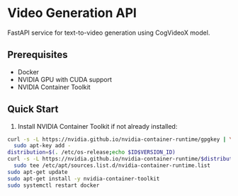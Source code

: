 # Video Generation API

FastAPI service for text-to-video generation using CogVideoX model.

## Prerequisites

- Docker
- NVIDIA GPU with CUDA support
- NVIDIA Container Toolkit

## Quick Start

1. Install NVIDIA Container Toolkit if not already installed:
```bash
curl -s -L https://nvidia.github.io/nvidia-container-runtime/gpgkey | \
  sudo apt-key add -
distribution=$(. /etc/os-release;echo $ID$VERSION_ID)
curl -s -L https://nvidia.github.io/nvidia-container-runtime/$distribution/nvidia-container-runtime.list | \
  sudo tee /etc/apt/sources.list.d/nvidia-container-runtime.list
sudo apt-get update
sudo apt-get install -y nvidia-container-toolkit
sudo systemctl restart docker